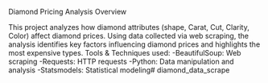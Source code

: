 Diamond Pricing Analysis
Overview

This project analyzes how diamond attributes (shape, Carat, Cut, Clarity, Color) affect diamond prices. Using data collected via web scraping, the analysis identifies key factors influencing diamond prices and highlights the most expensive types.
Tools & Techniques used:
-BeautifulSoup: Web scraping
-Requests: HTTP requests
-Python: Data manipulation and analysis
-Statsmodels: Statistical modeling# diamond_data_scrape
